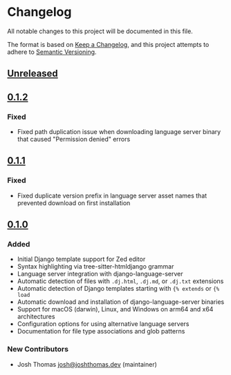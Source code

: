 # Changelog

All notable changes to this project will be documented in this file.

The format is based on [Keep a Changelog](https://keepachangelog.com/en/1.0.0/),
and this project attempts to adhere to [Semantic Versioning](https://semver.org/spec/v2.0.0.html).

<!--
## [${version}]
### Added - for new features
### Changed - for changes in existing functionality
### Deprecated - for soon-to-be removed features
### Removed - for now removed features
### Fixed - for any bug fixes
### Security - in case of vulnerabilities
[${version}]: https://github.com/joshuadavidthomas/zed-django/releases/tag/v${version}
-->

## [Unreleased]

## [0.1.2]

### Fixed

- Fixed path duplication issue when downloading language server binary that caused "Permission denied" errors

## [0.1.1]

### Fixed

- Fixed duplicate version prefix in language server asset names that prevented download on first installation

## [0.1.0]

### Added

- Initial Django template support for Zed editor
- Syntax highlighting via tree-sitter-htmldjango grammar
- Language server integration with django-language-server
- Automatic detection of files with `.dj.html`, `.dj.md`, or `.dj.txt` extensions
- Automatic detection of Django templates starting with `{% extends` or `{% load`
- Automatic download and installation of django-language-server binaries
- Support for macOS (darwin), Linux, and Windows on arm64 and x64 architectures
- Configuration options for using alternative language servers
- Documentation for file type associations and glob patterns

### New Contributors

- Josh Thomas <josh@joshthomas.dev> (maintainer)

[unreleased]: https://github.com/joshuadavidthomas/zed-django/compare/v0.1.2...HEAD
[0.1.0]: https://github.com/joshuadavidthomas/zed-django/releases/tag/v0.1.0
[0.1.1]: https://github.com/joshuadavidthomas/zed-django/releases/tag/v0.1.1
[0.1.2]: https://github.com/joshuadavidthomas/zed-django/releases/tag/v0.1.2
